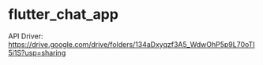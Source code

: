 # flutter_chat_app
 
API Driver: https://drive.google.com/drive/folders/134aDxyqzf3A5_WdwOhP5p9L70oTI5i1S?usp=sharing
